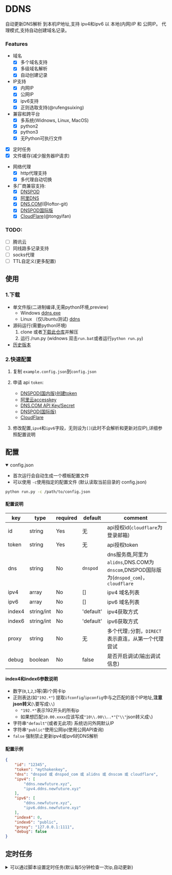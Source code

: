 DDNS
===================
自动更新DNS解析 到本机IP地址,支持 ipv4和ipv6 以 本地(内网)IP 和 公网IP。
代理模式,支持自动创建域名记录。

### Features
* 域名
    * [x] 多个域名支持
    * [x] 多级域名解析
    * [x] 自动创建记录
* IP支持 
    * [x] 内网IP
    * [x] 公网IP
    * [x] ipv6支持
    * [x] 正则选取支持(@rufengsuixing)
* 兼容和跨平台
    * [x] 多系统(Widnows, Linux, MacOS)
    * [x] python2 
    * [x] python3
    * [x] 无Python可执行文件
* [x] 定时任务
* [x] 文件缓存(减少服务器IP请求)
* 网络代理
    * [x] http代理支持
    * [x] 多代理自动切换
* 多厂商兼容支持:
    * [x] [DNSPOD](https://www.dnspod.cn/)
    * [x] [阿里DNS](http://www.alidns.com/)
    * [x] [DNS.COM](https://www.dns.com/)(@loftor-git)
    * [x] [DNSPOD国际版](https://www.dnspod.com/)
    * [x] [CloudFlare](https://www.cloudflare.com/)(@tongyifan)

### TODO:
* [ ] 腾讯云
* [ ] 同线路多记录支持
* [ ] socks代理
* [ ] TTL自定义(更多配置) 

## 使用

### 1.下载

* 单文件版(二进制编译,无需python环境,preview)
	* Windows [ddns.exe](https://github.com/NewFuture/DDNS/releases/latest)
	* Linux （仅Ubuntu测试) [ddns](https://github.com/NewFuture/DDNS/releases/latest)
* 源码运行(需要python环境)
	1. clone 或者[下载此仓库](https://github.com/NewFuture/DDNS/archive/master.zip)并解压
	2. 运行./run.py (widnows 双击`run.bat`或者运行`python run.py`)
* [历史版本](https://github.com/NewFuture/DDNS/releases)

### 2.快速配置

1. 复制 `example.config.json`到`config.json`
2. 申请 api `token`:
	* [DNSPOD(国内版)创建token](https://support.dnspod.cn/Kb/showarticle/tsid/227/)
	* [阿里云accesskey](https://help.aliyun.com/knowledge_detail/38738.html)
	* [DNS.COM API Key/Secret](https://www.dns.com/member/apiSet)
	* [DNSPOD(国际版)](https://www.dnspod.com/docs/info.html#get-the-user-token)
	* [CloudFlare](https://support.cloudflare.com/hc/en-us/articles/200167836-Where-do-I-find-my-Cloudflare-API-key-)

3. 修改配置,`ipv4`和`ipv6`字段，无则设为`[]`(此时不会解析和更新对应IP),详细参照配置说明


## 配置

<details open>

<summary>config.json
</summary>

* 首次运行会自动生成一个模板配置文件
* 可以使用 `-c`使用指定的配置文件 (默认读取当前目录的 config.json)

```bash
python run.py -c /path/to/config.json 
```

#### 配置说明

| key  | type |  required |default |  comment|
| ------| ------- | --------- | ---- | ----------- | 
| id | string |  Yes | 无 | api授权id(`cloudflare`为登录邮箱) |
| token | string | Yes | 无 | api授权token | 
| dns | string | No | `dnspod` | dns服务商,阿里为`alidns`,DNS.COM为`dnscom`,DNSPOD国际版为(`dnspod_com`)，`cloudflare`| 
| ipv4 | array | No | [] | ipv4 域名列表 |
| ipv6 | array | No | [] | ipv6 域名列表 |
| index4 | string/int | No | 'default'| ipv4获取方式 |
| index6 | string/int | No | 'default'| ipv6获取方式 |
| proxy | string | No | 无 | 多个代理`;`分割，`DIRECT`表示直连，从第一个代理尝试|
| debug | boolean | No | false | 是否开启调试(输出调试信息) |

#### index4和index6参数说明

* 数字(`0`,`1`,`2`,`3`等)第i个网卡ip
* 正则表达(如`"192.*"`) 提取`ifconfig`/`ipconfig`中与之匹配的首个IP地址,**注意json转义**(`\`要写成`\\`)
	* `"192.*"`表示192开头的所有ip
	* 如果想匹配`10.00.xxxx`应该写成`"10\\.00\\..*"`(`"\\"`json转义成`\`)
* 字符串`"default"`(或者无此项) 系统访问外网默认IP
* 字符串`"public"`使用公网ip(使用公网API查询)
* `false` 强制禁止更新ipv4或ipv6的DNS解析

#### 配置示例

```json
{
	"id": "12345",
	"token": "mythokenkey",
	"dns": "dnspod 或 dnspod_com 或 alidns 或 dnscom 或 cloudflare",
	"ipv4": [
		"ddns.newfuture.xyz",
		"ipv4.ddns.newfuture.xyz"
	],
	"ipv6": [
		"ddns.newfuture.xyz",
		"ipv6.ddns.newfuture.xyz"
	],
	"index4": 0,
	"index6": "public",
	"proxy": "127.0.0.1:1111",
	"debug": false
}
```

</details>


## 定时任务

<details>

<summary>可以通过脚本设置定时任务(默认每5分钟检查一次ip,自动更新)
</summary>

#### windows

* 以当前用户身份运行定时任务,双击或者运行`task.bat` (执行时会闪黑框)
* 以系统身份运行,右键"以管理员身份运行"`task.bat`(或者在管理员命令行中运行)

#### linux

运行 `sudo ./task.sh`

</details>
